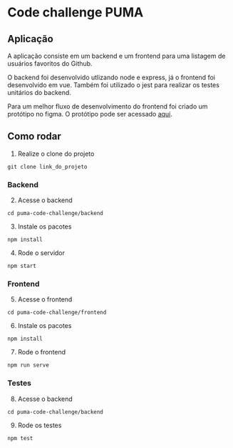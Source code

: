 # Code challenge PUMA

## Aplicação

A aplicação consiste em um backend e um frontend para uma listagem de usuários favoritos do Github.

O backend foi desenvolvido utlizando node e express, já o frontend foi desenvolvido em vue. Também foi utilizado o jest para realizar os testes unitários do backend.

Para um melhor fluxo de desenvolvimento do frontend foi criado um protótipo no figma. O protótipo pode ser acessado [aqui](https://www.figma.com/file/gXiIR01LwBApFlUfEOEQwV/Untitled?type=design&node-id=0%3A1&mode=dev).

## Como rodar

1. Realize o clone do projeto

```
git clone link_do_projeto

```

### Backend

2. Acesse o backend

```
cd puma-code-challenge/backend

```

3. Instale os pacotes

```
npm install

```

4. Rode o servidor

```
npm start

```

### Frontend

5. Acesse o frontend

```
cd puma-code-challenge/frontend

```

6. Instale os pacotes

```
npm install

```

7. Rode o frontend

```
npm run serve

```

### Testes

8. Acesse o backend

```
cd puma-code-challenge/backend

```

9. Rode os testes

```
npm test

```

